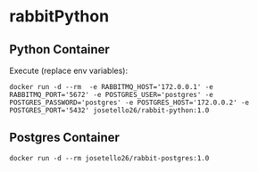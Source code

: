 # rabbitPython
## Python Container
Execute (replace env variables): 
```
docker run -d --rm  -e RABBITMQ_HOST='172.0.0.1' -e RABBITMQ_PORT='5672' -e POSTGRES_USER='postgres' -e POSTGRES_PASSWORD='postgres' -e POSTGRES_HOST='172.0.0.2' -e POSTGRES_PORT='5432' josetello26/rabbit-python:1.0
```
## Postgres Container
```
docker run -d --rm josetello26/rabbit-postgres:1.0
```
